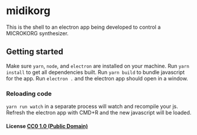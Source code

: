 # midikorg

This is the shell to an electron app being developed to control a MICROKORG synthesizer. 

## Getting started

Make sure `yarn`, `node`, and `electron` are installed on your machine.
Run `yarn install` to get all dependencies built. 
Run `yarn build` to bundle javascript for the app.
Run `electron .` and the electron app should open in a window. 

### Reloading code

`yarn run watch` in a separate process will watch and recompile your js. Refresh the electron app with CMD+R and the new javascript will be loaded.

#### License [CC0 1.0 (Public Domain)](LICENSE.md)
